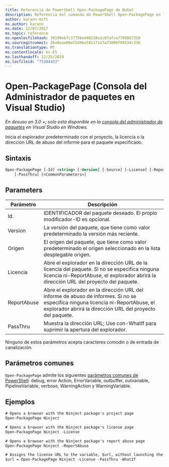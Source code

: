 ```yaml
---
title: Referencia de PowerShell Open-PackagePage de NuGet
description: Referencia del comando de PowerShell Open-PackagePage en la consola del administrador de paquetes NuGet en Visual Studio.
author: karann-msft
ms.author: karann
ms.date: 12/07/2017
ms.topic: reference
ms.openlocfilehash: 39199ebfc37756ed40158a1c07afca7709067350
ms.sourcegitcommit: 26a8eae00af2d4be581171e7a73009f94534c336
ms.translationtype: MT
ms.contentlocale: es-ES
ms.lasthandoff: 12/25/2019
ms.locfileid: "75384433"
---
```

# <a name="open-packagepage-package-manager-console-in-visual-studio"></a>Open-PackagePage (Consola del Administrador de paquetes en Visual Studio)

*En desuso en 3.0 +; solo está disponible en la [consola del administrador de paquetes](../../consume-packages/install-use-packages-powershell.md) en Visual Studio en Windows.*

Inicia el explorador predeterminado con el proyecto, la licencia o la dirección URL de abuso del informe para el paquete especificado.

## <a name="syntax"></a>Sintaxis

```ps
Open-PackagePage [-Id] <string> [-Version] [-Source] [-License] [-ReportAbuse]
    [-PassThru] [<CommonParameters>]
```

## <a name="parameters"></a>Parameters

| Parámetro | Descripción |
| --- | --- |
| Id. | IDENTIFICADOR del paquete deseado. El propio modificador-ID es opcional. |
| Version | La versión del paquete, que tiene como valor predeterminado la versión más reciente. |
| Origen | El origen del paquete, que tiene como valor predeterminado el origen seleccionado en la lista desplegable origen. |
| Licencia | Abre el explorador en la dirección URL de la licencia del paquete. Si no se especifica ninguna licencia ni-ReportAbuse, el explorador abrirá la dirección URL del proyecto del paquete. |
| ReportAbuse | Abre el explorador en la dirección URL del informe de abuso de informes. Si no se especifica ninguna licencia ni-ReportAbuse, el explorador abrirá la dirección URL del proyecto del paquete. |
| PassThru | Muestra la dirección URL; Use con-WhatIf para suprimir la apertura del explorador. |

Ninguno de estos parámetros acepta caracteres comodín o de entrada de canalización.

## <a name="common-parameters"></a>Parámetros comunes

`Open-PackagePage` admite los siguientes [parámetros comunes de PowerShell](https://go.microsoft.com/fwlink/?LinkID=113216): debug, error Action, ErrorVariable, outbuffer, outvariable, PipelineVariable, verbose, WarningAction y WarningVariable.

## <a name="examples"></a>Ejemplos

```ps
# Opens a browser with the Ninject package's project page
Open-PackagePage Ninject

# Opens a browser with the Ninject package's license page
Open-PackagePage Ninject -License

# Opens a browser with the Ninject package's report abuse page  
Open-PackagePage Ninject -ReportAbuse

# Assigns the license URL to the variable, $url, without launching the browser
$url = Open-PackagePage Ninject -License -PassThru -WhatIf
```